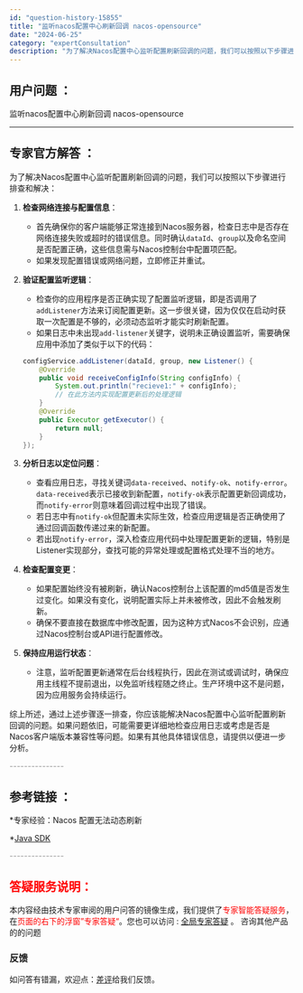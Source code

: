 ```yaml
---
id: "question-history-15855"
title: "监听nacos配置中心刷新回调 nacos-opensource"
date: "2024-06-25"
category: "expertConsultation"
description: "为了解决Nacos配置中心监听配置刷新回调的问题，我们可以按照以下步骤进行排查和解决：1. **检查网络连接与配置信息**：    - 首先确保你的客户端能够正常连接到Nacos服务器，检查日志中是否存在网络连接失败或超时的错误信息。同时确认`dataId`、`group`以及命名空间是否配置正确，"
---
```


## 用户问题 ： 
 监听nacos配置中心刷新回调 nacos-opensource 

---------------
## 专家官方解答 ：

为了解决Nacos配置中心监听配置刷新回调的问题，我们可以按照以下步骤进行排查和解决：

1. **检查网络连接与配置信息**：
    - 首先确保你的客户端能够正常连接到Nacos服务器，检查日志中是否存在网络连接失败或超时的错误信息。同时确认`dataId`、`group`以及命名空间是否配置正确，这些信息需与Nacos控制台中配置项匹配。
    - 如果发现配置错误或网络问题，立即修正并重试。

2. **验证配置监听逻辑**：
    - 检查你的应用程序是否正确实现了配置监听逻辑，即是否调用了`addListener`方法来订阅配置更新。这一步很关键，因为仅仅在启动时获取一次配置是不够的，必须动态监听才能实时刷新配置。
    - 如果日志中未出现`add-listener`关键字，说明未正确设置监听，需要确保应用中添加了类似于以下的代码：
    ```java
    configService.addListener(dataId, group, new Listener() {
        @Override
        public void receiveConfigInfo(String configInfo) {
            System.out.println("recieve1:" + configInfo);
            // 在此方法内实现配置更新后的处理逻辑
        }
        @Override
        public Executor getExecutor() {
            return null;
        }
    });
    ```

3. **分析日志以定位问题**：
    - 查看应用日志，寻找关键词`data-received`、`notify-ok`、`notify-error`。`data-received`表示已接收到新配置，`notify-ok`表示配置更新回调成功，而`notify-error`则意味着回调过程中出现了错误。
    - 若日志中有`notify-ok`但配置未实际生效，检查应用逻辑是否正确使用了通过回调函数传递过来的新配置。
    - 若出现`notify-error`，深入检查应用代码中处理配置更新的逻辑，特别是Listener实现部分，查找可能的异常处理或配置格式处理不当的地方。

4. **检查配置变更**：
    - 如果配置始终没有被刷新，确认Nacos控制台上该配置的md5值是否发生过变化。如果没有变化，说明配置实际上并未被修改，因此不会触发刷新。
    - 确保不要直接在数据库中修改配置，因为这种方式Nacos不会识别，应通过Nacos控制台或API进行配置修改。

5. **保持应用运行状态**：
    - 注意，监听配置更新通常在后台线程执行，因此在测试或调试时，确保应用主线程不提前退出，以免监听线程随之终止。生产环境中这不是问题，因为应用服务会持续运行。

综上所述，通过上述步骤逐一排查，你应该能解决Nacos配置中心监听配置刷新回调的问题。如果问题依旧，可能需要更详细地检查应用日志或考虑是否是Nacos客户端版本兼容性等问题。如果有其他具体错误信息，请提供以便进一步分析。


<font color="#949494">---------------</font> 


## 参考链接 ：

*专家经验：Nacos 配置无法动态刷新 
 
 *[Java SDK](https://nacos.io/docs/latest/guide/user/sdk)


 <font color="#949494">---------------</font> 
 


## <font color="#FF0000">答疑服务说明：</font> 

本内容经由技术专家审阅的用户问答的镜像生成，我们提供了<font color="#FF0000">专家智能答疑服务</font>，在<font color="#FF0000">页面的右下的浮窗”专家答疑“</font>。您也可以访问 : [全局专家答疑](https://answer.opensource.alibaba.com/docs/intro) 。 咨询其他产品的的问题

### 反馈
如问答有错漏，欢迎点：[差评](https://ai.nacos.io/user/feedbackByEnhancerGradePOJOID?enhancerGradePOJOId=15871)给我们反馈。
